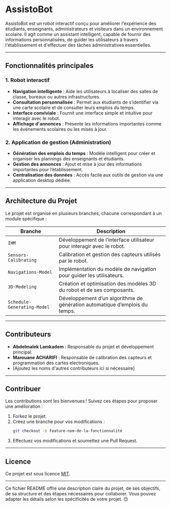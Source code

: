 

# **AssistoBot**  

AssistoBot est un robot interactif conçu pour améliorer l'expérience des étudiants, enseignants, administrateurs et visiteurs dans un environnement scolaire. Il agit comme un assistant intelligent, capable de fournir des informations personnalisées, de guider les utilisateurs à travers l'établissement et d'effectuer des tâches administratives essentielles.  

---

## **Fonctionnalités principales**

### **1. Robot interactif**  
- **Navigation intelligente** : Aide les utilisateurs à localiser des salles de classe, bureaux ou autres infrastructures.  
- **Consultation personnalisée** : Permet aux étudiants de s’identifier via une carte scolaire et de consulter leurs emplois du temps.  
- **Interface conviviale** : Fournit une interface simple et intuitive pour interagir avec le robot.  
- **Affichage d'annonces** : Présente les informations importantes comme les événements scolaires ou les mises à jour.  

### **2. Application de gestion (Administration)**  
- **Génération des emplois du temps** : Modèle intelligent pour créer et organiser les plannings des enseignants et étudiants.  
- **Gestion des annonces** : Ajout et mise à jour des informations importantes pour l’établissement.  
- **Centralisation des données** : Accès facile aux outils de gestion via une application desktop dédiée.  

---

## **Architecture du Projet**  

Le projet est organisé en plusieurs branches, chacune correspondant à un module spécifique :

| **Branche**                    | **Description**                                                                 |
|--------------------------------|---------------------------------------------------------------------------------|
| `IHM`                          | Développement de l’interface utilisateur pour interagir avec le robot.          |
| `Sensors-Calibrating`          | Calibration et gestion des capteurs utilisés par le robot.                      |
| `Navigations-Model`            | Implémentation du modèle de navigation pour guider les utilisateurs.            |
| `3D-Modeling`                  | Création et optimisation des modèles 3D du robot et de ses composants.          |
| `Schedule-Generating-Model`    | Développement d’un algorithme de génération automatique d’emplois du temps.     |

---



## **Contributeurs**  
- **Abdelmalek Lamkadem** : Responsable du projet et développement principal.
- **Marouane ACHARIFI** : Responsable de calibration des capteurs et programmation des cartes electroniques. 
- [Ajoutez les noms d'autres contributeurs ici si nécessaire]

---

## **Contribuer**  

Les contributions sont les bienvenues ! Suivez ces étapes pour proposer une amélioration :  
1. Forkez le projet.  
2. Créez une branche pour vos modifications :  
   ```bash
   git checkout -b feature-nom-de-la-fonctionnalité
   ```
3. Effectuez vos modifications et soumettez une Pull Request.  

---

## **Licence**  
Ce projet est sous licence [MIT](LICENSE).

---

Ce fichier README offre une description claire du projet, de ses objectifs, de sa structure et des étapes nécessaires pour collaborer. Vous pouvez adapter les détails selon les spécificités de votre projet. 😊
